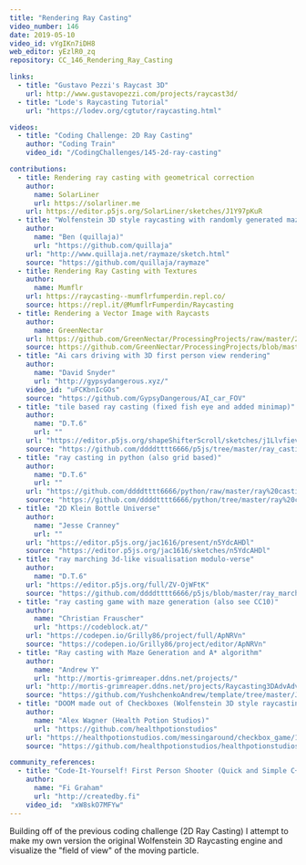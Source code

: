 ```yaml
---
title: "Rendering Ray Casting"
video_number: 146
date: 2019-05-10
video_id: vYgIKn7iDH8
web_editor: yEzlR0_zq
repository: CC_146_Rendering_Ray_Casting

links:
  - title: "Gustavo Pezzi's Raycast 3D"
    url: http://www.gustavopezzi.com/projects/raycast3d/
  - title: "Lode's Raycasting Tutorial"
    url: "https://lodev.org/cgtutor/raycasting.html"

videos:
  - title: "Coding Challenge: 2D Ray Casting"
    author: "Coding Train"
    video_id: "/CodingChallenges/145-2d-ray-casting"

contributions:
  - title: Rendering ray casting with geometrical correction
    author:
      name: SolarLiner
      url: https://solarliner.me
    url: https://editor.p5js.org/SolarLiner/sketches/J1Y97pKuR
  - title: "Wolfenstein 3D style raycasting with randomly generated mazes (p5.js)"
    author:
      name: "Ben (quillaja)"
      url: "https://github.com/quillaja"
    url: "http://www.quillaja.net/raymaze/sketch.html"
    source: "https://github.com/quillaja/raymaze"
  - title: Rendering Ray Casting with Textures
    author:
      name: Mumflr
    url: https://raycasting--mumflrfumperdin.repl.co/
    source: https://repl.it/@MumflrFumperdin/Raycasting
  - title: Rendering a Vector Image with Raycasts
    author:
      name: GreenNectar
    url: https://github.com/GreenNectar/ProcessingProjects/raw/master/2DRayCastRenderer.zip
    source: https://github.com/GreenNectar/ProcessingProjects/blob/master/2DRayCastRenderer.zip
  - title: "Ai cars driving with 3D first person view rendering"
    author:
      name: "David Snyder"
      url: "http://gypsydangerous.xyz/"
    video_id: "uFCKbnIcGOs"
    source: "https://github.com/GypsyDangerous/AI_car_FOV"
  - title: "tile based ray casting (fixed fish eye and added minimap)"
    author:
      name: "D.T.6"
      url: ""
    url: "https://editor.p5js.org/shapeShifterScroll/sketches/j1Llvfiev"
    source: "https://github.com/ddddtttt6666/p5js/tree/master/ray_casting_3d"
  - title: "ray casting in python (also grid based)"
    author:
      name: "D.T.6"
      url: ""
    url: "https://github.com/ddddtttt6666/python/raw/master/ray%20casting/main.rar"
    source: "https://github.com/ddddtttt6666/python/tree/master/ray%20casting"
  - title: "2D Klein Bottle Universe"
    author:
      name: "Jesse Cranney"
      url: ""
    url: "https://editor.p5js.org/jac1616/present/n5YdcAHDl"
    source: "https://editor.p5js.org/jac1616/sketches/n5YdcAHDl"
  - title: "ray marching 3d-like visualisation modulo-verse"
    author:
      name: "D.T.6"
    url: "https://editor.p5js.org/full/ZV-OjWFtK"
    source: "https://github.com/ddddtttt6666/p5js/blob/master/ray_marching_3d_wolf_infinite/sketch.js"
  - title: "ray casting game with maze generation (also see CC10)"
    author:
      name: "Christian Frauscher"
      url: "https://codeblock.at/"
    url: "https://codepen.io/Grilly86/project/full/ApNRVn"
    source: "https://codepen.io/Grilly86/project/editor/ApNRVn"
  - title: "Ray casting with Maze Generation and A* algorithm"
    author:
      name: "Andrew Y"
      url: "http://mortis-grimreaper.ddns.net/projects/"
    url: "http://mortis-grimreaper.ddns.net/projects/Raycasting3DAdvAdv/"
    source: "https://github.com/YushchenkoAndrew/template/tree/master/JS/Raycasting3DAdvAdv"
  - title: "DOOM made out of Checkboxes (Wolfenstein 3D style raycasting)"
    author:
      name: "Alex Wagner (Health Potion Studios)"
      url: "https://github.com/healthpotionstudios"
    url: "https://healthpotionstudios.com/messingaround/checkbox_game/11-doom/game.html"
    source: "https://github.com/healthpotionstudios/healthpotionstudios.github.io/tree/master/messingaround/checkbox_game/11-doom"

community_references:
  - title: "Code-It-Yourself! First Person Shooter (Quick and Simple C++)"
    author:
      name: "Fi Graham"
      url: "http://createdby.fi"
    video_id:  "xW8skO7MFYw"
---
```


Building off of the previous coding challenge (2D Ray Casting) I attempt to make my own version the original Wolfenstein 3D Raycasting engine and visualize the "field of view" of the moving particle.
